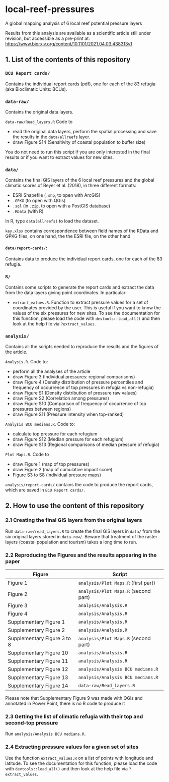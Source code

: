 # local-reef-pressures
A global mapping analysis of 6 local reef potential pressure layers

Results from this analysis are available as a scientific article still under revision, but accessible as a pre-print at:
https://www.biorxiv.org/content/10.1101/2021.04.03.438313v1


## 1. List of the contents of this repository

### `BCU Report cards/`

Contains the individual report cards (pdf), one for each of the 83 refugia (aka Bioclimatic Units: BCUs).

### `data-raw/` 

Contains the original data layers.

`data-raw/Read_layers.R` Code to

- read the original data layers, perform the spatial processing and save the results in the `data/allreefs` layer.
- draw Figure S14 (Sensitivity of coastal population to buffer size)

You do not need to run this script if you are only interested in the final results or if you want to extract values for new sites.

### `data/`

Contains the final GIS layers of the 6 local reef pressures and the global climatic scores of Beyer et al. (2018), in three different formats:

- ESRI Shapefile (`.shp`, to open with ArcGIS)
- `.GPKG` (to open with QGis)
- `.sql` (in `.zip`, to open with a PostGIS database)
- `.RData` (with R)

In R, type `data(allreefs)` to load the dataset.

`key.xlsx` contains correspondence between field names of the RData and GPKG files, on one hand, the the ESRI file, on the other hand

#### `data/report-cards/`:

Contains data to produce the individual report cards, one for each of the 83 refugia.

### `R/`

Contains some scripts to generate the report cards and extract the data from the data layers giving point coordinates. In particular:

- `extract_values.R`. Function to extract pressure values for a set of coordinates provided by the user. This is useful if you want to know the values of the six pressures for new sites. To see the documentation for this function, please load the code with `devtools::load_all()` and then look at the help file via `?extract_values`.

### `analysis/`

Contains all the scripts needed to reproduce the results and the figures of the article.

`Analysis.R`. Code to:

- perform all the analyses of the article
- draw Figure 3 (Individual pressures: regional comparisons)
- draw Figure 4 (Density distribution of pressure percentiles and frequency of occurrence of top pressures in refugia vs non-refugia)
- draw Figure S1 (Density distribution of pressure raw values)
- draw Figure S2 (Correlation among pressures)
- draw Figure S10 (Comparison of frequency of occurrence of top pressures between regions)
- draw Figure S11 (Pressure intensity when top-ranked)


`Analysis BCU medians.R`. Code to:

- calculate top pressure for each refugium
- draw Figure S12 (Median pressure for each refugium)
- draw Figure S13 (Regional comparisons of median pressure of refugia)


`Plot Maps.R`. Code to

- draw Figure 1 (map of top pressures)
- draw Figure 2 (map of cumulative impact score)
- Figure S3 to S8 (individual pressure maps)

`analysis/report-cards/` contains the code to produce the report cards, which are saved in `BCU Report cards/`.


## 2. How to use the content of this repository

### 2.1 Creating the final GIS layers from the original layers

Run `data-raw/read_layers.R` to create the final GIS layers in `data/` from the six original layers stored in `data-raw/`. Beware that treatment of the raster layers (coastal population and tourism) takes a long time to run.

### 2.2 Reproducing the Figures and the results appearing in the paper

Figure | Script
--- | ---
Figure 1 | `analysis/Plot Maps.R` (first part)
Figure 2 | `analysis/Plot Maps.R` (second part)
Figure 3 | `analysis/Analysis.R`
Figure 4 | `analysis/Analysis.R`
Supplementary Figure 1 | `analysis/Analysis.R`
Supplementary Figure 2 | `analysis/Analysis.R`
Supplementary Figure 3 to 8 | `analysis/Plot Maps.R` (second part)
Supplementary Figure 10 | `analysis/Analysis.R`
Supplementary Figure 11 | `analysis/Analysis.R`
Supplementary Figure 12 | `analysis/Analysis BCU medians.R`
Supplementary Figure 13 | `analysis/Analysis BCU medians.R`
Supplementary Figure 14 | `data-raw/Read_layers.R`


Please note that Supplementary Figure 9 was made with QGis and annotated in Power Point, there is no R code to produce it

### 2.3 Getting the list of climatic refugia with their top and second-top pressure
Run `analysis/Analysis BCU medians.R`.

### 2.4 Extracting pressure values for a given set of sites
Use the function `extract_values.R` on a list of points with longitude and latitude. To see the documentation for this function, please load the code with `devtools::load_all()` and then look at the help file via `?extract_values`.

